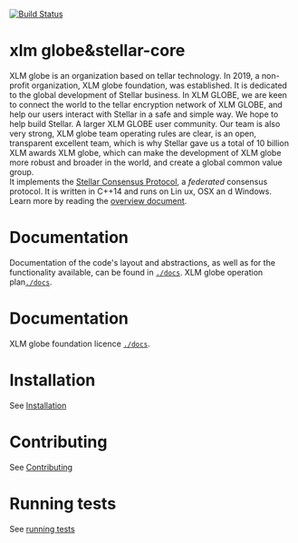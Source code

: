 [![Build Status](https://travis-ci.org/stellar/stellar-core.svg?branch=auto)](https://travis-ci.org/stellar/stellar-core)


# xlm globe&stellar-core

XLM globe is an organization based on tellar technology. In 2019, a non-profit organization, XLM globe foundation, was established. It is dedicated to the global development of Stellar business. In XLM GLOBE, we are keen to connect the world to the tellar encryption network of XLM GLOBE, and help our users interact with Stellar in a safe and simple way. We hope to help build Stellar. A larger XLM GLOBE user community. Our team is also very strong, XLM globe team operating rules are clear, is an open, transparent excellent team, which is why Stellar gave us a total of 10 billion XLM awards XLM globe, which can make the development of XLM globe more robust and broader in the world, and create a global common value group.  
It implements the [Stellar Consensus Protocol](https://github.com/xlmglobe/xlm-globe/), a _federated_ consensus protocol.
It is written in C++14 and runs on Lin ux, OSX an d Windows.
Learn more by reading the [overview document](https://github.com/xlmglobe/xlm-globe/).
# Documentation

Documentation of the code's layout and abstractions, as well as for the
functionality available, can be found in
[`./docs`](https://github.com/xlmglobe/xlm-globe/).
XLM globe operation plan[`./docs`](http://note.youdao.com/noteshare?id=23c459877cb28ea947dd8e29d418d7aa).

# Documentation
XLM globe foundation licence [`./docs`](http://note.youdao.com/noteshare?id=d68fe8bc79198374651ba5d261aa887b).

# Installation

See [Installation](./INSTALL.md)

# Contributing

See [Contributing](./CONTRIBUTING.md)

# Running tests

See [running tests](./CONTRIBUTING.md#running-tests)
